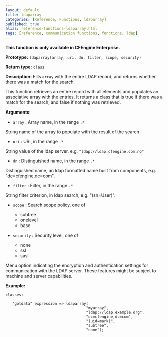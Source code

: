 ```yaml
---
layout: default
title: ldaparray
categories: [Reference, Functions, ldaparray]
published: true
alias: reference-functions-ldaparray.html
tags: [reference, communication functions, functions, ldap]
---
```


**This function is only available in CFEngine Enterprise.**

**Prototype:** `ldaparray(array, uri, dn, filter, scope, security)`

**Return type:** `class`

**Description:** Fills `array` with the entire LDAP record, and returns 
whether there was a match for the search.

This function retrieves an entire record with all elements and populates
an associative array with the entries. It returns a class that is true
if there was a match for the search, and false if nothing was retrieved.

**Arguments**:

* `array` : Array name, in the range `.*`

String name of the array to populate with the result of the search   

* `uri` : URI, in the range `.*`

String value of the ldap server. e.g. `"ldap://ldap.cfengine.com.no"`   

* `dn` : Distinguished name, in the range `.*`

Distinguished name, an ldap formatted name built from components, e.g.
"dc=cfengine,dc=com".   

* `filter` : Filter, in the range `.*`

String filter criterion, in ldap search, e.g. "(sn=User)".   

* `scope` : Search scope policy, one of
    * subtree
    * onelevel
    * base

* `security` : Security level, one of
    * none
    * ssl
    * sasl

Menu option indicating the encryption and authentication settings for
communication with the LDAP server. These features might be subject to
machine and server capabilities.

**Example:**

```cf3
classes:

   "gotdata" expression => ldaparray(
                                    "myarray",
                                    "ldap://ldap.example.org",
                                    "dc=cfengine,dc=com",
                                    "(uid=mark)",
                                    "subtree",
                                    "none");
```
